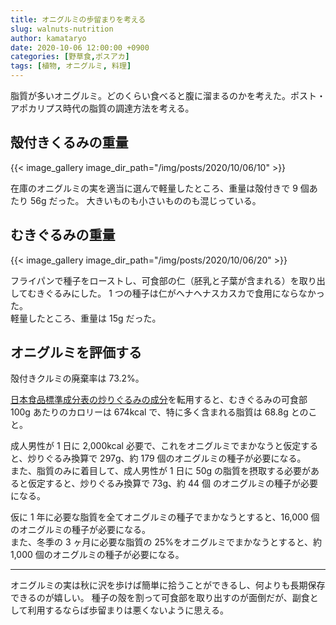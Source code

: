 ```yaml
---
title: オニグルミの歩留まりを考える
slug: walnuts-nutrition
author: kamataryo
date: 2020-10-06 12:00:00 +0900
categories: [野草食,ポスアカ]
tags: [植物, オニグルミ, 料理]
---
```


脂質が多いオニグルミ。どのくらい食べると腹に溜まるのかを考えた。ポスト・アポカリプス時代の脂質の調達方法を考える。

## 殻付きくるみの重量

{{< image_gallery image_dir_path="/img/posts/2020/10/06/10" >}}

在庫のオニグルミの実を適当に選んで軽量したところ、重量は殻付きで 9 個あたり 56g だった。
大きいものも小さいもののも混じっている。

## むきぐるみの重量

{{< image_gallery image_dir_path="/img/posts/2020/10/06/20" >}}

フライパンで種子をローストし、可食部の仁（胚乳と子葉が含まれる）を取り出してむきぐるみにした。
1 つの種子は仁がヘナヘナスカスカで食用にならなかった。  
軽量したところ、重量は 15g だった。

## オニグルミを評価する

殻付きクルミの廃棄率は 73.2%。

[日本食品標準成分表の炒りぐるみの成分](https://fooddb.mext.go.jp/details/details.pl?ITEM_NO=5_05014_7)を転用すると、むきぐるみの可食部 100g あたりのカロリーは 674kcal で、特に多く含まれる脂質は 68.8g とのこと。

成人男性が 1 日に 2,000kcal 必要で、これをオニグルミでまかなうと仮定すると、炒りぐるみ換算で 297g、約 179 個のオニグルミの種子が必要になる。  
また、脂質のみに着目して、成人男性が 1 日に 50g の脂質を摂取する必要があると仮定すると、炒りぐるみ換算で 73g、約 44 個 のオニグルミの種子が必要になる。

仮に 1 年に必要な脂質を全てオニグルミの種子でまかなうとすると、16,000 個のオニグルミの種子が必要になる。  
また、冬季の 3 ヶ月に必要な脂質の 25%をオニグルミでまかなうとすると、約 1,000 個のオニグルミの種子が必要になる。

---

オニグルミの実は秋に沢を歩けば簡単に拾うことができるし、何よりも長期保存できるのが嬉しい。
種子の殻を割って可食部を取り出すのが面倒だが、副食として利用するならば歩留まりは悪くないように思える。

